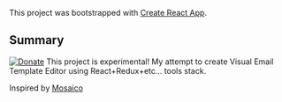 This project was bootstrapped with [Create React App](https://github.com/facebookincubator/create-react-app).

## Summary

[![Donate](https://img.shields.io/badge/Donate-PayPal-green.svg)](https://www.paypal.me/m0sk1t)
This project is experimental! My attempt to create Visual Email Template Editor using React+Redux+etc... tools stack.

Inspired by [Mosaico](https://mosaico.io)

### 
